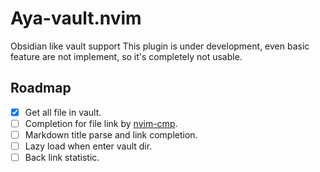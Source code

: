 # Aya-vault.nvim
Obsidian like vault support
This plugin is under development, even basic feature are not implement, so it's completely not usable.

## Roadmap

- [x] Get all file in vault.
- [ ] Completion for file link by [nvim-cmp](https://github.com/hrsh7th/nvim-cmp).
- [ ] Markdown title parse and link completion.
- [ ] Lazy load when enter vault dir.
- [ ] Back link statistic.

